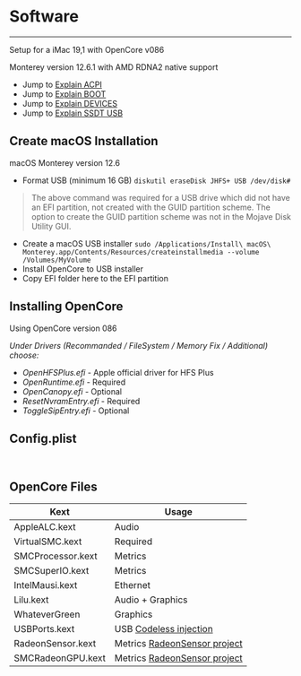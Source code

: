 # Software

---
Setup for a iMac 19,1 with OpenCore v086

Monterey version 12.6.1 with AMD RDNA2 native support

* Jump to [Explain ACPI](./config_explain_ACPI.md)
* Jump to [Explain BOOT](./config_explain_BOOT.md)
* Jump to [Explain DEVICES](./config_explain_DEVICES.md)
* Jump to [Explain SSDT USB](./config_ssdt_usb.md)


## Create macOS Installation

macOS Monterey version 12.6
* Format USB (minimum 16 GB) `diskutil eraseDisk JHFS+ USB /dev/disk#`
> The above command was required for a USB drive which did not have an EFI partition, not created with the GUID partition scheme. The option to create the GUID partition scheme was not in the Mojave Disk Utility GUI.

* Create a macOS USB installer `sudo /Applications/Install\ macOS\ Monterey.app/Contents/Resources/createinstallmedia --volume /Volumes/MyVolume`
* Install OpenCore to USB installer
* Copy EFI folder here to the EFI partition

## Installing OpenCore

Using OpenCore version 086

_Under Drivers (Recommanded / FileSystem / Memory Fix / Additional) choose:_

* _OpenHFSPlus.efi_ - Apple official driver for HFS Plus
* _OpenRuntime.efi_ - Required
* _OpenCanopy.efi_ - Optional
* _ResetNvramEntry.efi_ - Required
* _ToggleSipEntry.efi_ - Optional


## Config.plist

```markup


```

## OpenCore Files

Kext | Usage
--- | ---
AppleALC.kext | Audio
VirtualSMC.kext | Required
SMCProcessor.kext | Metrics
SMCSuperIO.kext | Metrics
IntelMausi.kext | Ethernet
Lilu.kext | Audio + Graphics
WhateverGreen | Graphics
USBPorts.kext | USB [Codeless injection](https://developer.apple.com/library/archive/documentation/Darwin/Conceptual/KEXTConcept/KEXTConceptAnatomy/kext_anatomy.html)
RadeonSensor.kext | Metrics [RadeonSensor project](https://github.com/aluveitie/RadeonSensor)
SMCRadeonGPU.kext | Metrics [RadeonSensor project](https://github.com/aluveitie/RadeonSensor)
